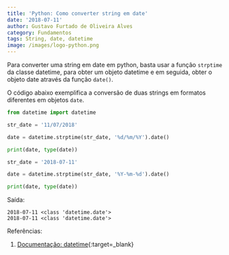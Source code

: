 ```yaml
---
title: 'Python: Como converter string em date'
date: '2018-07-11'
author: Gustavo Furtado de Oliveira Alves
category: Fundamentos
tags: String, date, datetime
image: /images/logo-python.png
---
```


Para converter uma string em date em python, basta usar a função `strptime` da classe datetime, para obter um objeto datetime e em seguida, obter o objeto date através da função `date()`.

O código abaixo exemplifica a conversão de duas strings em formatos diferentes em objetos `date`.

```python
from datetime import datetime

str_date = '11/07/2018'

date = datetime.strptime(str_date, '%d/%m/%Y').date()

print(date, type(date))

str_date = '2018-07-11'

date = datetime.strptime(str_date, '%Y-%m-%d').date()

print(date, type(date))
```

Saída:

```
2018-07-11 <class 'datetime.date'>
2018-07-11 <class 'datetime.date'>
```

Referências:

1. [Documentação: datetime](https://docs.python.org/3/library/datetime.html){:target=\_blank}
